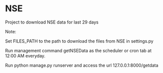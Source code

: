 # NSE
Project to download NSE data for last 29 days


Note:


Set FILES_PATH to the path to download the files from NSE in settings.py


Run management command getNSEData as the scheduler or cron tab at 12:00 AM everyday.


Run python manage.py runserver and access the url 127.0.0.1:8000/getdata
